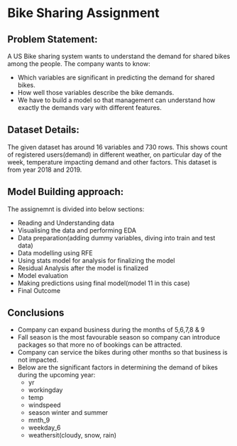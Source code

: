 # Bike Sharing Assignment
> 
## Problem Statement:
A US Bike sharing system wants to understand the demand for shared bikes among the people. The company wants to know:
- Which variables are significant in predicting the demand for shared bikes.
- How well those variables describe the bike demands.
- We have to build a model so that management can understand how exactly the demands vary with different features.

## Dataset Details:
The given dataset has around 16 variables and 730 rows. This shows count of registered users(demand) in different weather, on particular day of the week, temperature impacting demand and other factors. This dataset is from year 2018 and 2019.
<!-- You can include any other section that is pertinent to your problem -->

## Model Building approach:
The assignemnt is divided into below sections:
- Reading and Understanding data
- Visualising the data and performing EDA
- Data preparation(adding dummy variables, diving into train and test data)
- Data modelling using RFE
- Using stats model for analysis for finalizing the model
- Residual Analysis after the model is finalized
- Model evaluation
- Making predictions using final model(model 11 in this case)
- Final Outcome

<!-- You don't have to answer all the questions - just the ones relevant to your project. -->

## Conclusions
- Company can expand business during the months of 5,6,7,8 & 9
- Fall season is the most favourable season so company can introduce packages so that more no of bookings can be attracted.
- Company can service the bikes during other months so that business is not impacted.
- Below are the significant factors in determining the demand of bikes during the upcoming year:
  - yr
  - workingday
  - temp
  - windspeed
  - season winter and summer
  - mnth_9
  - weekday_6
  - weathersit(cloudy, snow, rain)

<!-- You don't have to answer all the questions - just the ones relevant to your project. -->



<!-- As the libraries versions keep on changing, it is recommended to mention the version of library used in this project -->


<!-- Optional -->
<!-- ## License -->
<!-- This project is open source and available under the [... License](). -->

<!-- You don't have to include all sections - just the one's relevant to your project -->

